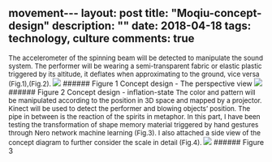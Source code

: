 movement---
layout: post
title: "Moqiu-concept-design"
description: ""
date: 2018-04-18
tags: technology, culture
comments: true
---

<font size="2">
The accelerometer of the spinning beam will be detected to manipulate the sound system. The performer will be wearing a semi-transparent fabric or elastic plastic triggered by its altitude, it deflates when approximating to the ground, vice versa (Fig.1),(Fig.2).
</font>

<img src="/friendred_blog/assets/images/render-scene1.jpg">
###### Figure 1 Concept design - The perspective view

<img src="/friendred_blog/assets/images/render-scene2.jpg">
###### Figure 2 Concept design - inflation-state

<font size="2">
The color and pattern will be manipulated according to the position in 3D space and mapped by a projector. Kinect will be used to detect the performer and blowing objects’ position. The pipe in between is the reaction of the spirits in metaphor. In this part, I have been testing the transformation of shape memory material triggered by hand gestures through Nero network machine learning (Fig.3). I also attached a side view of the concept diagram to further consider the scale in detail (Fig.4).
</font>

<img src="/friendred_blog/assets/images/sma-w-bouble-lights.jpeg">
###### Figure 3
